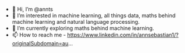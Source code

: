- 👋 Hi, I’m @annts
- 👀 I’m interested in machine learning, all things data, maths behind machine learning and natural language processing.
- 🌱 I’m currently exploring maths behind machine learning.
- 📫 How to reach me - https://www.linkedin.com/in/annsebastian1/?originalSubdomain=au...

<!---
annts/annts is a ✨ special ✨ repository because its `README.md` (this file) appears on your GitHub profile.
You can click the Preview link to take a look at your changes.
--->
